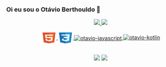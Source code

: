 ### Oi eu sou o Otávio Berthouldo 👋

<!--
**otavioberthouldo/otavioberthouldo** is a ✨ _special_ ✨ repository because its `README.md` (this file) appears on your GitHub profile.
-->

<div align="center">
  <a href="https://github.com/otavioberthouldo">
  <img height="180em" src="https://github-readme-stats.vercel.app/api?username=otavioberthouldo&show_icons=true&theme=dark&count_private=true"/>
  <img height="180em" src="https://github-readme-stats.vercel.app/api/top-langs/?username=otavioberthouldo&layout=compact&langs_count=7&theme=dark"/>
</div>
<div style="display: inline_block" align="center"><br>
  
  <img align="center" alt="otavio-html5" height="30" width="40" src="https://raw.githubusercontent.com/devicons/devicon/master/icons/html5/html5-original.svg">
  <img align="center" alt="otavio-CSS" height="30" width="40" src="https://raw.githubusercontent.com/devicons/devicon/master/icons/css3/css3-original.svg">
  <img align="center" alt="otavio-javascript" height="20" width="80" src="https://img.shields.io/badge/JavaScript-F7DF1E?style=for-the-badge&logo=javascript&logoColor=black">
  <img align-"center" alt="otavio-kotlin" height-"20" width"80" src="https://img.shields.io/badge/Kotlin-0095D5?&style=for-the-badge&logo=kotlin&logoColor=white">

  ##

<div> 
  
   <a href="https://www.linkedin.com/in/otavioberthouldo/" target="_blank"><img src="https://img.shields.io/badge/-LinkedIn-%230077B5?style=for-the-badge&logo=linkedin&logoColor=white" target="_blank"></a>
   <a href="https://www.instagram.com/otavioberthouldo/" target="_blank"><img src="https://img.shields.io/badge/-Instagram-%23E4405F?style=for-the-badge&logo=instagram&logoColor=white" target="_blank"></a>
 

<div> 
